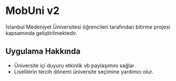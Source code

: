 # MobUni v2

İstanbul Medeniyet Üniversitesi öğrencileri tarafından bitirme projesi kapsamında geliştirilmektedir.

## Uygulama Hakkında

- Üniversite içi duyuru etkinlik vb paylaşımını sağlar.
- Liselilerin tercih dönemi üniversite seçimine yardımcı olur.
